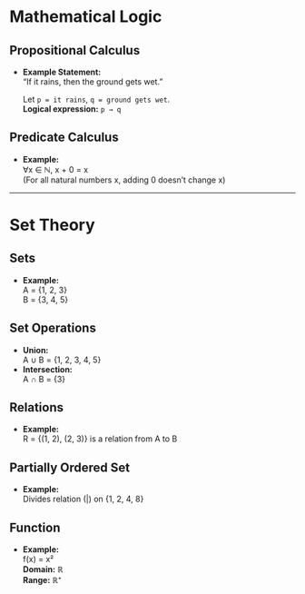 # Mathematical Logic

## Propositional Calculus

- **Example Statement:**  
    “If it rains, then the ground gets wet.”

    Let `p = it rains`, `q = ground gets wet`.  
    **Logical expression:** `p → q`

## Predicate Calculus

- **Example:**  
    ∀x ∈ ℕ, x + 0 = x  
    (For all natural numbers x, adding 0 doesn’t change x)

---

# Set Theory

## Sets

- **Example:**  
    A = {1, 2, 3}  
    B = {3, 4, 5}

## Set Operations

- **Union:**  
    A ∪ B = {1, 2, 3, 4, 5}
- **Intersection:**  
    A ∩ B = {3}

## Relations

- **Example:**  
    R = {(1, 2), (2, 3)} is a relation from A to B

## Partially Ordered Set

- **Example:**  
    Divides relation (|) on {1, 2, 4, 8}

## Function

- **Example:**  
    f(x) = x²  
    **Domain:** ℝ  
    **Range:** ℝ⁺